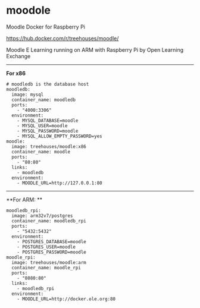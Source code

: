 # moodole
Moodle Docker for Raspberry Pi

https://hub.docker.com/r/treehouses/moodle/

Moodle E Learning running on ARM with Raspberry Pi by Open Learning Exchange

---

**For x86**
```
# moodledb is the database host
moodledb:
  image: mysql
  container_name: moodledb
  ports:
    - "4000:3306"
  environment:
    - MYSQL_DATABASE=moodle
    - MYSQL_USER=moodle
    - MYSQL_PASSWORD=moodle
    - MYSQL_ALLOW_EMPTY_PASSWORD=yes
moodle:
  image: treehouses/moodle:x86
  container_name: moodle
  ports:
    - "80:80"
  links:
    - moodledb
  environment:
    - MOODLE_URL=http://127.0.0.1:80 
```

---

**For ARM: **
```
moodledb_rpi:
  image: arm32v7/postgres
  container_name: moodledb_rpi
  ports:
    - "5432:5432"
  environment:
    - POSTGRES_DATABASE=moodle
    - POSTGRES_USER=moodle
    - POSTGRES_PASSWORD=moodle
moodle_rpi:
  image: treehouses/moodle:arm
  container_name: moodle_rpi
  ports:
    - "8080:80"
  links:
    - moodledb_rpi
  environment:
    - MOODLE_URL=http://docker.ole.org:80
```
